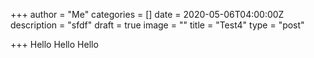 +++
author = "Me"
categories = []
date = 2020-05-06T04:00:00Z
description = "sfdf"
draft = true
image = ""
title = "Test4"
type = "post"

+++
Hello Hello Hello